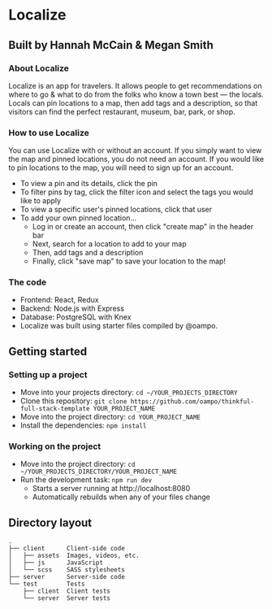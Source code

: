 # Localize

## Built by Hannah McCain & Megan Smith

### About Localize

Localize is an app for travelers. It allows people to get recommendations on where to go & what to do from the folks who know a town best — the locals. Locals can pin locations to a map, then add tags and a description, so that visitors can find the perfect restaurant, museum, bar, park, or shop.

### How to use Localize

You can use Localize with or without an account. If you simply want to view the map and pinned locations, you do not need an account. If you would like to pin locations to the map, you will need to sign up for an account.

* To view a pin and its details, click the pin
* To filter pins by tag, click the filter icon and select the tags you would like to apply
* To view a specific user's pinned locations, click that user
* To add your own pinned location...
   * Log in or create an account, then click "create map" in the header bar
   * Next, search for a location to add to your map
   * Then, add tags and a description
   * Finally, click "save map" to save your location to the map!


### The code

* Frontend: React, Redux
* Backend: Node.js with Express
* Database: PostgreSQL with Knex
* Localize was built using starter files compiled by @oampo.

## Getting started

### Setting up a project

* Move into your projects directory: `cd ~/YOUR_PROJECTS_DIRECTORY`
* Clone this repository: `git clone https://github.com/oampo/thinkful-full-stack-template YOUR_PROJECT_NAME`
* Move into the project directory: `cd YOUR_PROJECT_NAME`
* Install the dependencies: `npm install`

### Working on the project

* Move into the project directory: `cd ~/YOUR_PROJECTS_DIRECTORY/YOUR_PROJECT_NAME`
* Run the development task: `npm run dev`
    * Starts a server running at http://localhost:8080
    * Automatically rebuilds when any of your files change

## Directory layout

```
.
├── client      Client-side code
│   ├── assets  Images, videos, etc.
│   ├── js      JavaScript
│   └── scss    SASS stylesheets
├── server      Server-side code
└── test        Tests
    ├── client  Client tests
    └── server  Server tests
```
